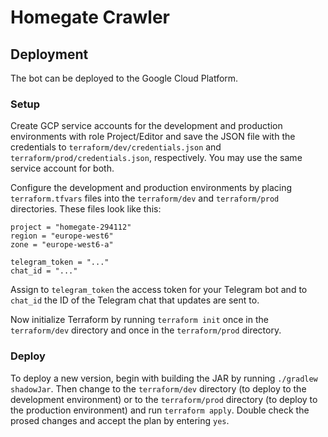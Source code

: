 # Homegate Crawler

## Deployment

The bot can be deployed to the Google Cloud Platform.

### Setup

Create GCP service accounts for the development and production environments with role Project/Editor and save the JSON file with the credentials to `terraform/dev/credentials.json` and `terraform/prod/credentials.json`, respectively. You may use the same service account for both.

Configure the development and production environments by placing `terraform.tfvars` files into the `terraform/dev` and `terraform/prod` directories. These files look like this:

```
project = "homegate-294112"
region = "europe-west6"
zone = "europe-west6-a"

telegram_token = "..."
chat_id = "..."
```

Assign to `telegram_token` the access token for your Telegram bot and to `chat_id` the ID of the Telegram chat that updates are sent to. 

Now initialize Terraform by running `terraform init` once in the `terraform/dev` directory and once in the `terraform/prod` directory.

### Deploy

To deploy a new version, begin with building the JAR by running `./gradlew shadowJar`. Then change to the `terraform/dev` directory (to deploy to the development environment) or to the `terraform/prod` directory (to deploy to the production environment) and run `terraform apply`. Double check the prosed changes and accept the plan by entering `yes`.
